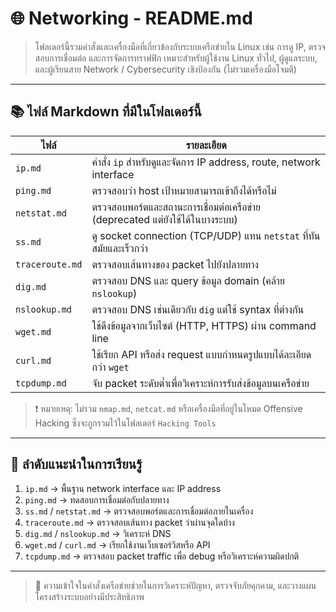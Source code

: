 # 🌐 Networking - README.md

> โฟลเดอร์นี้รวมคำสั่งและเครื่องมือที่เกี่ยวข้องกับระบบเครือข่ายใน Linux เช่น การดู IP, ตรวจสอบการเชื่อมต่อ และการจัดการทราฟฟิก เหมาะสำหรับผู้ใช้งาน Linux ทั่วไป, ผู้ดูแลระบบ, และผู้เรียนสาย Network / Cybersecurity เชิงป้องกัน (ไม่รวมเครื่องมือโจมตี)

---

## 📚 ไฟล์ Markdown ที่มีในโฟลเดอร์นี้

| ไฟล์ | รายละเอียด |
|------|-------------|
| `ip.md` | คำสั่ง `ip` สำหรับดูและจัดการ IP address, route, network interface |
| `ping.md` | ตรวจสอบว่า host เป้าหมายสามารถเข้าถึงได้หรือไม่ |
| `netstat.md` | ตรวจสอบพอร์ตและสถานะการเชื่อมต่อเครือข่าย (deprecated แต่ยังใช้ได้ในบางระบบ) |
| `ss.md` | ดู socket connection (TCP/UDP) แทน `netstat` ที่ทันสมัยและเร็วกว่า |
| `traceroute.md` | ตรวจสอบเส้นทางของ packet ไปยังปลายทาง |
| `dig.md` | ตรวจสอบ DNS และ query ข้อมูล domain (คล้าย `nslookup`) |
| `nslookup.md` | ตรวจสอบ DNS เช่นเดียวกับ `dig` แต่ใช้ syntax ที่ต่างกัน |
| `wget.md` | ใช้ดึงข้อมูลจากเว็บไซต์ (HTTP, HTTPS) ผ่าน command line |
| `curl.md` | ใช้เรียก API หรือส่ง request แบบกำหนดรูปแบบได้ละเอียดกว่า `wget` |
| `tcpdump.md` | จับ packet ระดับต่ำเพื่อวิเคราะห์การรับส่งข้อมูลบนเครือข่าย |

> ❗ หมายเหตุ: ไม่รวม `nmap.md`, `netcat.md` หรือเครื่องมือที่อยู่ในโหมด Offensive Hacking ซึ่งจะถูกรวมไว้ในโฟลเดอร์ `Hacking Tools`

---

## 🧭 ลำดับแนะนำในการเรียนรู้

1. `ip.md` → พื้นฐาน network interface และ IP address
2. `ping.md` → ทดสอบการเชื่อมต่อกับปลายทาง
3. `ss.md` / `netstat.md` → ตรวจสอบพอร์ตและการเชื่อมต่อภายในเครื่อง
4. `traceroute.md` → ตรวจสอบเส้นทาง packet ว่าผ่านจุดใดบ้าง
5. `dig.md` / `nslookup.md` → วิเคราะห์ DNS
6. `wget.md` / `curl.md` → เรียกใช้งานเว็บเซอร์วิสหรือ API
7. `tcpdump.md` → ตรวจสอบ packet traffic เพื่อ debug หรือวิเคราะห์ความผิดปกติ

---

> 🧠 ความเข้าใจในคำสั่งเครือข่ายช่วยในการวิเคราะห์ปัญหา, ตรวจจับภัยคุกคาม, และวางแผนโครงสร้างระบบอย่างมีประสิทธิภาพ
